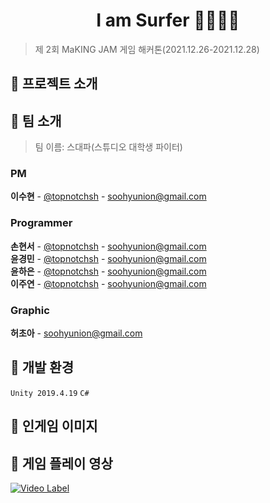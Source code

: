<h1 align="center">I am Surfer 🏄‍♀🏄‍♂</h1>

>제 2회 MaKING JAM 게임 해커톤(2021.12.26-2021.12.28) <br />

## 🌊 프로젝트 소개

## 🌊 팀 소개 
>팀 이름: 스대파(스튜디오 대학생 파이터)
### PM
**이수현** - [@topnotchsh](https://github.com/topnotchsh) - soohyunion@gmail.com<br />

### Programmer
**손현서** - [@topnotchsh](https://github.com/topnotchsh) - soohyunion@gmail.com<br />
**윤경민** - [@topnotchsh](https://github.com/topnotchsh) - soohyunion@gmail.com<br />
**윤하은** - [@topnotchsh](https://github.com/topnotchsh) - soohyunion@gmail.com<br />
**이주연** - [@topnotchsh](https://github.com/topnotchsh) - soohyunion@gmail.com<br />

### Graphic
**허초아** - soohyunion@gmail.com<br />

## 🌊 개발 환경
`Unity 2019.4.19`
`C#`

## 🌊 인게임 이미지

## 🌊 게임 플레이 영상
[![Video Label](http://img.youtube.com/vi/9KJUQoXq5V8/0.jpg)](https://www.youtube.com/watch?v=9KJUQoXq5V8)
